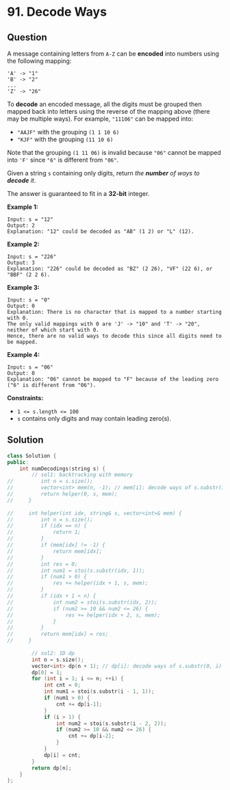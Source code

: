 # 91. Decode Ways

## Question

A message containing letters from `A-Z` can be **encoded** into numbers using the following mapping:

```text
'A' -> "1"
'B' -> "2"
...
'Z' -> "26"
```

To **decode** an encoded message, all the digits must be grouped then mapped back into letters using the reverse of the mapping above \(there may be multiple ways\). For example, `"11106"` can be mapped into:

* `"AAJF"` with the grouping `(1 1 10 6)`
* `"KJF"` with the grouping `(11 10 6)`

Note that the grouping `(1 11 06)` is invalid because `"06"` cannot be mapped into `'F'` since `"6"` is different from `"06"`.

Given a string `s` containing only digits, return _the **number** of ways to **decode** it_.

The answer is guaranteed to fit in a **32-bit** integer.

**Example 1:**

```text
Input: s = "12"
Output: 2
Explanation: "12" could be decoded as "AB" (1 2) or "L" (12).
```

**Example 2:**

```text
Input: s = "226"
Output: 3
Explanation: "226" could be decoded as "BZ" (2 26), "VF" (22 6), or "BBF" (2 2 6).
```

**Example 3:**

```text
Input: s = "0"
Output: 0
Explanation: There is no character that is mapped to a number starting with 0.
The only valid mappings with 0 are 'J' -> "10" and 'T' -> "20", neither of which start with 0.
Hence, there are no valid ways to decode this since all digits need to be mapped.
```

**Example 4:**

```text
Input: s = "06"
Output: 0
Explanation: "06" cannot be mapped to "F" because of the leading zero ("6" is different from "06").
```

**Constraints:**

* `1 <= s.length <= 100`
* `s` contains only digits and may contain leading zero\(s\).

## Solution

```cpp
class Solution {
public:
    int numDecodings(string s) {
        // sol1: backtracking with memory
//         int n = s.size();
//         vector<int> mem(n, -1); // mem[i]: decode ways of s.substr(i)
//         return helper(0, s, mem);
//     }
    
//     int helper(int idx, string& s, vector<int>& mem) {
//         int n = s.size();
//         if (idx == n) {
//             return 1;
//         }
//         if (mem[idx] != -1) {
//             return mem[idx];
//         }
//         int res = 0;
//         int num1 = stoi(s.substr(idx, 1));
//         if (num1 > 0) {
//             res += helper(idx + 1, s, mem);
//         }
//         if (idx + 1 < n) {
//             int num2 = stoi(s.substr(idx, 2));
//             if (num2 >= 10 && num2 <= 26) {
//                 res += helper(idx + 2, s, mem);
//             }
//         }
//         return mem[idx] = res;
//     }
        
        // sol2: 1D dp
        int n = s.size();
        vector<int> dp(n + 1); // dp[i]: decode ways of s.substr(0, i)
        dp[0] = 1;
        for (int i = 1; i <= n; ++i) {
            int cnt = 0;
            int num1 = stoi(s.substr(i - 1, 1));
            if (num1 > 0) {
                cnt += dp[i-1];
            }
            if (i > 1) {
                int num2 = stoi(s.substr(i - 2, 2));
                if (num2 >= 10 && num2 <= 26) {
                    cnt += dp[i-2];
                }
            }
            dp[i] = cnt;
        }
        return dp[n];
    }
};
```

